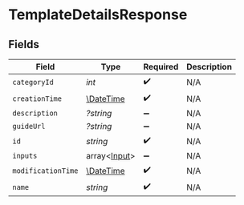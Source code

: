 # TemplateDetailsResponse


## Fields

| Field                                                         | Type                                                          | Required                                                      | Description                                                   |
| ------------------------------------------------------------- | ------------------------------------------------------------- | ------------------------------------------------------------- | ------------------------------------------------------------- |
| `categoryId`                                                  | *int*                                                         | :heavy_check_mark:                                            | N/A                                                           |
| `creationTime`                                                | [\DateTime](https://www.php.net/manual/en/class.datetime.php) | :heavy_check_mark:                                            | N/A                                                           |
| `description`                                                 | *?string*                                                     | :heavy_minus_sign:                                            | N/A                                                           |
| `guideUrl`                                                    | *?string*                                                     | :heavy_minus_sign:                                            | N/A                                                           |
| `id`                                                          | *string*                                                      | :heavy_check_mark:                                            | N/A                                                           |
| `inputs`                                                      | array<[Input](../../models/shared/Input.md)>                  | :heavy_minus_sign:                                            | N/A                                                           |
| `modificationTime`                                            | [\DateTime](https://www.php.net/manual/en/class.datetime.php) | :heavy_check_mark:                                            | N/A                                                           |
| `name`                                                        | *string*                                                      | :heavy_check_mark:                                            | N/A                                                           |